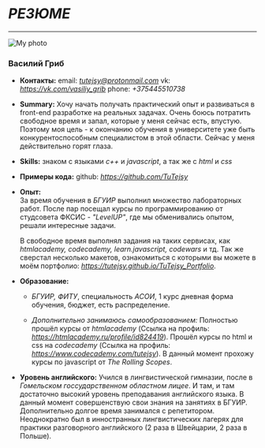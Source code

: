 # ***РЕЗЮМЕ***
***

![My photo](https://i.ibb.co/s6kT7H0/My-photo.jpg)

### **Василий Гриб**
* **Контакты:** 
    email: *tutejsy@protonmail.com*
    vk: *https://vk.com/vasiliy_grib*
    phone: *+375445510738*
* **Summary:** 
    Хочу начать получать практический опыт и развиваться в front-end разработке на реальных задачах. Очень боюсь потратить свободное время и запал, которые у меня сейчас есть, впустую. Поэтому моя цель - к окончанию обучения в университете уже быть конкурентоспособным специалистом в этой области. Сейчас у меня действительно горят глаза.
* **Skills:** 
 знаком с языками *c++* и *javascript*, а так же с *html* и *css*
* **Примеры кода:** 
github: *https://github.com/TuTejsy*
* **Опыт:**     
    За время обучения в *БГУИР* выполнил множество лабораторных работ. После пар посещал курсы по программированию от студсовета ФКСИС - *"LevelUP"*, где мы обменивались опытом, решали интересные задачи.

    В свободное время выполнял задания на таких сервисах, как *htmlacademy, codecademy, learn.javascript, codewars* и тд.
    Так же сверстал несколько макетов, ознакомиться с которыми вы можете в моём портфолио: *https://tutejsy.github.io/TuTejsy_Portfolio*.
* **Образование:** 
    + *БГУИР, ФИТУ*, специальность *АСОИ*, 1 курс
    дневная форма обучения, бюджет, есть распределение.

    + *Дополнительно занимаюсь самообразованием:*
    Полностью прошёл курсы от *htmlacademy* (Ссылка на профиль: *https://htmlacademy.ru/profile/id824419*).
    Прошёл курсы по html и css на *codecademy* (Ссылка на профиль: *https://www.codecademy.com/tutejsy*).
    В данный момент прохожу курсы по javascript от *The Rolling Scopes*.

* **Уровень английского:** 
 Учился в лингвистической гимназии, после в *Гомельском госсударственном областном лицее*. И там, и там достаточно высокий уровень преподавания английского языка. В данный момент совершенствую свои знания на занятиях в БГУИР.
    Дополнительно долгое время занимался с репетитором.
    Неоднократно был в инностранных лингвистических лагерях для практики разговорного английского (2 раза в Швейцарии, 2 раза в Польше). 


